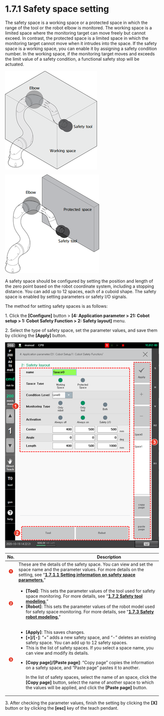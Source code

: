# 1.7.1 Safety space setting

The safety space is a working space or a protected space in which the range of the tool or the robot elbow is monitored. The working space is a limited space where the monitoring target can move freely but cannot exceed. In contrast, the protected space is a limited space in which the monitoring target cannot move when it intrudes into the space. If the safety space is a working space, you can enable it by assigning a safety condition number. In the working space, if the monitoring target moves and exceeds the limit value of a safety condition, a functional safety stop will be actuated.

![Figure 6 Safety space: Working space](<../../../.gitbook/assets/image (36).png>)

![Figure 7 Safety space: Protected space](<../../../.gitbook/assets/image (32).png>)

A safety space should be configured by setting the position and length of the zero point based on the robot coordinate system, including a stopping distance. You can add up to 12 spaces, each of a cuboid shape. The safety space is enabled by setting parameters or safety I/O signals.

The method for setting safety spaces is as follows:

1\. Click the **\[Configure]** button > **\[4: Application parameter > 21: Cobot setup > 1: Cobot Safety Function > 2: Safety layout]** menu.

2\. Select the type of safety space, set the parameter values, and save them by clicking the **\[Apply]** button.



![](<../../../.gitbook/assets/image (17).png>)

|                **No.**               | 　　　　　　　　　　**Description**                                                                                                                                                                                                                                                                                                                                                                                                                                                                                                                                                                                                                                                                                                 |
| :----------------------------------: | ------------------------------------------------------------------------------------------------------------------------------------------------------------------------------------------------------------------------------------------------------------------------------------------------------------------------------------------------------------------------------------------------------------------------------------------------------------------------------------------------------------------------------------------------------------------------------------------------------------------------------------------------------------------------------------------------------------------------- |
|  ![](../../../.gitbook/assets/1.png) | These are the details of the safety space. You can view and set the space name and the parameter values. For more details on the setting, see “[**1.7.1.1 Setting information on safety space parameters.**](1-1-safety-space-parameter-setting-info.md)”                                                                                                                                                                                                                                                                                                                                                                                                                                                                 |
|  ![](../../../.gitbook/assets/2.png) | <ul><li><strong>[Tool]</strong>: This sets the parameter values of the tool used for safety space monitoring. For more details, see “<a href="../2-safety-tool-modeling.md"><strong>1.7.2 Safety tool modeling</strong>.</a>”</li><li><strong>[Robot]</strong>: This sets the parameter values of the robot model used for safety space monitoring. For more details, see “<a href="../3-safety-robot-modeling.md"><strong>1.7.3 Safety robot modeling.</strong></a>”</li></ul>                                                                                                                                                                                                                                           |
|  ![](../../../.gitbook/assets/3.png) | <ul><li><strong>[Apply]</strong>: This saves changes.</li><li><strong>[+]/[-]</strong>: “+” adds a new safety space, and “-” deletes an existing safety space. You can add up to 12 safety spaces.</li><li>This is the list of safety spaces. If you select a space name, you can view and modify its details.</li><li><p><strong>[Copy page]/[Paste page]</strong>: “Copy page” copies the information on a safety space, and “Paste page” pastes it to another.</p><p>In the list of safety spaces, select the name of an space, click the <strong>[Copy page]</strong> button, select the name of another space to which the values will be applied, and click the <strong>[Paste page]</strong> button.</p></li></ul> |

3\. After checking the parameter values, finish the setting by clicking the **\[X]** button or by clicking the **\[esc]** key of the teach pendant.
